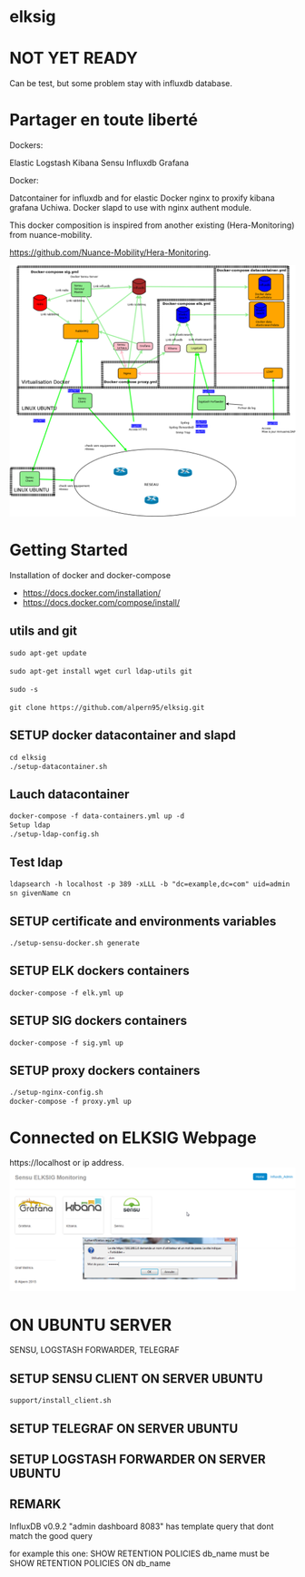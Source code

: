 # elksig

# NOT YET READY 
Can be test, but some problem stay with influxdb database.

# Partager en toute liberté

Dockers:
 
Elastic Logstash Kibana Sensu Influxdb Grafana

Docker:

Datcontainer for influxdb and for elastic
Docker nginx to proxify kibana grafana Uchiwa.
Docker slapd to use with nginx authent module.

This docker composition is inspired from another existing (Hera-Monitoring) from nuance-mobility.

https://github.com/Nuance-Mobility/Hera-Monitoring.

![Architecture](https://github.com/alpern95/elksig/blob/master/ELKSIG.png)

# Getting Started

Installation of docker and docker-compose
 
- https://docs.docker.com/installation/
- https://docs.docker.com/compose/install/


## utils and git

```
sudo apt-get update

sudo apt-get install wget curl ldap-utils git

sudo -s

git clone https://github.com/alpern95/elksig.git

```

## SETUP docker datacontainer and slapd

```
cd elksig
./setup-datacontainer.sh
```

## Lauch datacontainer

```
docker-compose -f data-containers.yml up -d
Setup ldap
./setup-ldap-config.sh
```

## Test ldap
```
ldapsearch -h localhost -p 389 -xLLL -b "dc=example,dc=com" uid=admin sn givenName cn
```

## SETUP certificate and environments variables
```
./setup-sensu-docker.sh generate
```

## SETUP ELK dockers containers
```
docker-compose -f elk.yml up 
```

## SETUP SIG dockers containers
```
docker-compose -f sig.yml up
```

## SETUP proxy dockers containers
```
./setup-nginx-config.sh
docker-compose -f proxy.yml up
```

# Connected on ELKSIG Webpage
https://localhost or ip address.
![ELKSIG_Monitoring](https://github.com/alpern95/elksig/blob/master/ELKSIG_Monitoring.png)

# ON UBUNTU SERVER

 SENSU, LOGSTASH FORWARDER, TELEGRAF

## SETUP SENSU CLIENT ON SERVER UBUNTU
```
support/install_client.sh
```

## SETUP TELEGRAF ON SERVER UBUNTU

## SETUP LOGSTASH FORWARDER ON SERVER UBUNTU


## REMARK

InfluxDB v0.9.2 "admin dashboard 8083" has template query that dont match the good query

for example this one:
SHOW RETENTION POLICIES db_name 
must be 
SHOW RETENTION POLICIES ON db_name 

